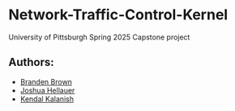 # Network-Traffic-Control-Kernel
University of Pittsburgh Spring 2025 Capstone project

## Authors: 
- [Branden Brown](https://github.com/zephyrtronium)
- [Joshua Hellauer](https://github.com/joshhellauer)
- [Kendal Kalanish](https://github.com/kck43)

